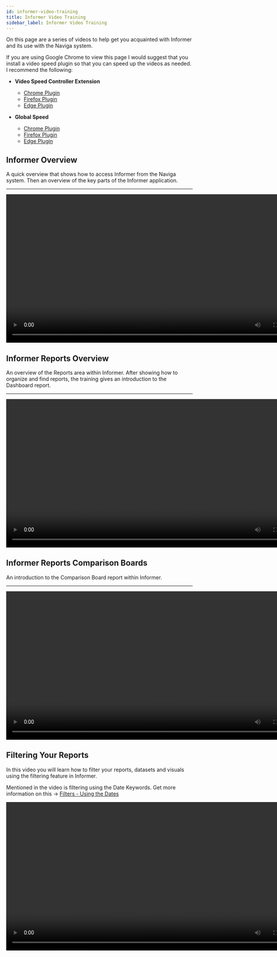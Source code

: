 ```yaml
---
id: informer-video-training
title: Informer Video Training
sidebar_label: Informer Video Training
---
```


On this page are a series of videos to help get you acquainted with Informer and its use with the Naviga system.

If you are using Google Chrome to view this page I would suggest that you install a video speed plugin so that you can speed up the videos as needed. I recommend the following:

- **Video Speed Controller Extension**

  - [Chrome Plugin](https://chrome.google.com/webstore/detail/video-speed-controller/nffaoalbilbmmfgbnbgppjihopabppdk)
  - [Firefox Plugin](https://addons.mozilla.org/en-US/firefox/addon/videospeed/)
  - [Edge Plugin](https://microsoftedge.microsoft.com/addons/detail/video-speed-control/mfoipakdadgplilpebhnebgafaoofblh)

- **Global Speed**
  - [Chrome Plugin](https://chrome.google.com/webstore/detail/global-speed-youtube-netf/jpbjcnkcffbooppibceonlgknpkniiff)
  - [Firefox Plugin](https://addons.mozilla.org/firefox/addon/global-speed/)
  - [Edge Plugin](https://microsoftedge.microsoft.com/addons/detail/mjhlabbcmjflkpjknnicihkfnmbdfced)

## Informer Overview

A quick overview that shows how to access Informer from the Naviga system. Then an overview of the key parts of the Informer application.

---

<div>
  <video width="800px" controls>
  <source src={require('./videos/001-Informer-Introduction.mp4').default}/>
</video>
</div>



## Informer Reports Overview

An overview of the Reports area within Informer. After showing how to organize and find reports, the training gives an introduction to the Dashboard report.

---

<div>
  <video width="800px" controls>
  <source src={require('./videos/002-Informer-ReportsArea-Overview.mp4').default}/>
</video>
</div>



## Informer Reports Comparison Boards

An introduction to the Comparison Board report within Informer.

---

<div>
  <video width="800px" controls>
  <source src={require('./videos/003-Informer-ReportsArea-ComparisonBoard.mp4').default}/>
</video>
</div>



## Filtering Your Reports

In this video you will learn how to filter your reports, datasets and visuals using the filtering feature in Informer.

Mentioned in the video is filtering using the Date Keywords. Get more information on this -> [Filters - Using the Dates](informer-basics/#filters---using-the-dates)

<div>
  <video width="800px" controls>
  <source src={require('./videos/004-Informer-Filtering.mp4').default}/>
</video>
</div>
